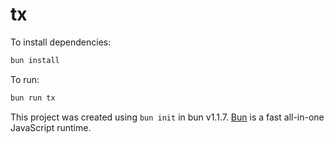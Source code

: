 # tx

To install dependencies:

```bash
bun install
```

To run:

```bash
bun run tx
```

This project was created using `bun init` in bun v1.1.7. [Bun](https://bun.sh) is a fast all-in-one JavaScript runtime.
